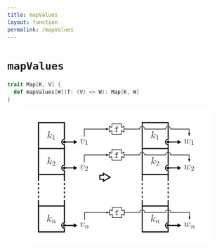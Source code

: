 ```yaml
---
title: mapValues
layout: function
permalink: /mapValues
---
```


# `mapValues`

~~~ scala
trait Map[K, V] {
  def mapValues[W](f: (V) => W): Map[K, W]
}
~~~

<figure class="diagram">
  <img src="images/mapValues.svg" alt="mapValues function">
  <!-- <figcaption class="diagram-desc"><code>mapValues</code> uses <code>p</code> to classify elements into two groups</figcaption> -->
</figure>
